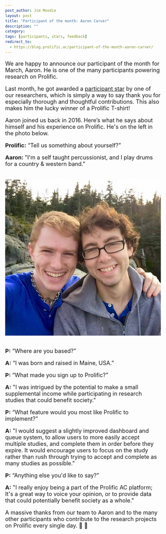 ```yaml
---
post_author: Jim Moodie
layout: post
title: "Participant of the month: Aaron Carver"
description: ""
category: 
tags: [participants, stars, feedback]
redirect_to:
  - https://blog.prolific.ac/participant-of-the-month-aaron-carver/
---
```

<p></p>

<font size="+1">
<p>
We are happy to announce our participant of the month for March, Aaron. He is one of the many participants powering research on Prolific. 
<p>
Last month, he got awarded a  <a href="http://blog.prolificacademic.co.uk/2017/10/26/feedback-and-stars">participant star</a> by one of our researchers, which is simply a way to say thank you for especially thorough and thoughtful contributions. This also makes him the lucky winner of a Prolific T-shirt!
<p>


<p>
Aaron joined us back in 2016. Here’s what he says about himself and his experience on Prolific. He's on the left in the photo below.
<p>

<b>Prolific:</b> “Tell us something about yourself?”
<p>
<b>Aaron: </b> "I'm a self taught percussionist, and I play drums for a country & western band." 

<div class="row">
	<div class="col-md-12">
 		<img class="img-responsive col-md-14" style="display: block;margin-left: auto;margin-right: auto;margin-top:40px;margin-bottom:15px;" src="/assets/img/aaron.jpg">
	 </div>
</div>

<p><br>
<b>P:</b> “Where are you based?”
<p>
<b>A:</b> “I was born and raised in Maine, USA.”
<p>
<b>P:</b>  “What made you sign up to Prolific?”
<p>
<b>A:</b> "I was intrigued by the potential to make a small supplemental income while participating in research studies that could benefit society."
<p>
<b>P:</b> “What feature would you most like Prolific to implement?”
<p>	
<b>A:</b> "I would suggest a slightly improved dashboard and queue system, to allow users to more easily accept multiple studies, and complete them in order before they expire. It would encourage users to focus on the study rather than rush through trying to accept and complete as many studies as possible."
<p>
<b>P:</b> “Anything else you'd like to say?”
<p>	
<b>A:</b> "I really enjoy being a part of the Prolific AC platform; It's a great way to voice your opinion, or to provide data that could potentially benefit society as a whole."
<p>
<p>

A massive thanks from our team to Aaron and to the many other participants who contribute to the research projects on Prolific every single day. 🙂 🙌 

